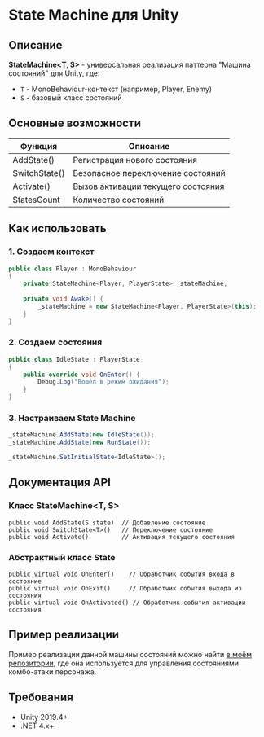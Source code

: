 # State Machine для Unity

## Описание
**StateMachine<T, S>** - универсальная реализация паттерна "Машина состояний" для Unity, где:
- `T` - MonoBehaviour-контекст (например, Player, Enemy)
- `S` - базовый класс состояний

## Основные возможности
| Функция         | Описание                          |
|-----------------|-----------------------------------|
| AddState()      | Регистрация нового состояния      |
| SwitchState<T>()| Безопасное переключение состояний |
| Activate()      | Вызов активации текущего состояния|
| StatesCount     | Количество состояний              |

## Как использовать
### 1. Создаем контекст
```csharp
public class Player : MonoBehaviour 
{
    private StateMachine<Player, PlayerState> _stateMachine;
    
    private void Awake() {
        _stateMachine = new StateMachine<Player, PlayerState>(this);
    }
}
```

### 2. Создаем состояния
```csharp
public class IdleState : PlayerState
{
    public override void OnEnter() {
        Debug.Log("Вошел в режим ожидания");
    }
}
```

### 3. Настраиваем State Machine
```csharp
_stateMachine.AddState(new IdleState());
_stateMachine.AddState(new RunState());

_stateMachine.SetInitialState<IdleState>();
```

## Документация API
### Класс StateMachine<T, S>
```
public void AddState(S state)  // Добавление состояние
public void SwitchState<T>()   // Переключение состояние 
public void Activate()         // Активация текущего состояния
```

### Абстрактный класс State<T>
```
public virtual void OnEnter()    // Обработчик события входа в состояние
public virtual void OnExit()     // Обработчик события выхода из состояния
public virtual void OnActivated() // Обработчик события активации состояния
```

## Пример реализации
Пример реализации данной машины состояний можно найти [в моём репозитории](https://github.com/echorenardo/LightWeightComboSystem), где она используется для управления состояниями комбо-атаки персонажа.

## Требования
- Unity 2019.4+
- .NET 4.x+
